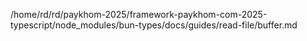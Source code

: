 /home/rd/rd/paykhom-2025/framework-paykhom-com-2025-typescript/node_modules/bun-types/docs/guides/read-file/buffer.md